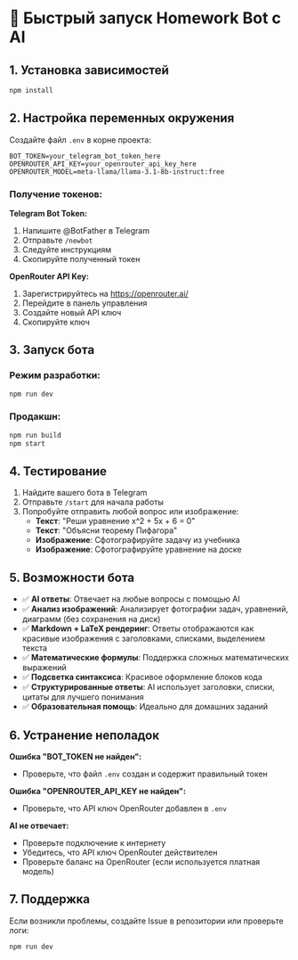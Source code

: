 # 🚀 Быстрый запуск Homework Bot с AI

## 1. Установка зависимостей
```bash
npm install
```

## 2. Настройка переменных окружения

Создайте файл `.env` в корне проекта:
```env
BOT_TOKEN=your_telegram_bot_token_here
OPENROUTER_API_KEY=your_openrouter_api_key_here
OPENROUTER_MODEL=meta-llama/llama-3.1-8b-instruct:free
```

### Получение токенов:

**Telegram Bot Token:**
1. Напишите @BotFather в Telegram
2. Отправьте `/newbot`
3. Следуйте инструкциям
4. Скопируйте полученный токен

**OpenRouter API Key:**
1. Зарегистрируйтесь на https://openrouter.ai/
2. Перейдите в панель управления
3. Создайте новый API ключ
4. Скопируйте ключ

## 3. Запуск бота

### Режим разработки:
```bash
npm run dev
```

### Продакшн:
```bash
npm run build
npm start
```

## 4. Тестирование

1. Найдите вашего бота в Telegram
2. Отправьте `/start` для начала работы
3. Попробуйте отправить любой вопрос или изображение:
   - **Текст**: "Реши уравнение x^2 + 5x + 6 = 0"
   - **Текст**: "Объясни теорему Пифагора"
   - **Изображение**: Сфотографируйте задачу из учебника
   - **Изображение**: Сфотографируйте уравнение на доске

## 5. Возможности бота

- ✅ **AI ответы**: Отвечает на любые вопросы с помощью AI
- ✅ **Анализ изображений**: Анализирует фотографии задач, уравнений, диаграмм (без сохранения на диск)
- ✅ **Markdown + LaTeX рендеринг**: Ответы отображаются как красивые изображения с заголовками, списками, выделением текста
- ✅ **Математические формулы**: Поддержка сложных математических выражений
- ✅ **Подсветка синтаксиса**: Красивое оформление блоков кода
- ✅ **Структурированные ответы**: AI использует заголовки, списки, цитаты для лучшего понимания
- ✅ **Образовательная помощь**: Идеально для домашних заданий

## 6. Устранение неполадок

**Ошибка "BOT_TOKEN не найден":**
- Проверьте, что файл `.env` создан и содержит правильный токен

**Ошибка "OPENROUTER_API_KEY не найден":**
- Проверьте, что API ключ OpenRouter добавлен в `.env`

**AI не отвечает:**
- Проверьте подключение к интернету
- Убедитесь, что API ключ OpenRouter действителен
- Проверьте баланс на OpenRouter (если используется платная модель)

## 7. Поддержка

Если возникли проблемы, создайте Issue в репозитории или проверьте логи:
```bash
npm run dev
```
